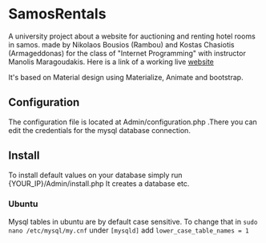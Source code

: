# SamosRentals
A university project about a website for auctioning and renting hotel rooms in samos.
made by Nikolaos Bousios (Rambou) and Kostas Chasiotis (Armageddonas) for the class of "Internet Programming"
with instructor Manolis Maragoudakis. Here is a link of a working live [website](r-samos.ml)

It's based on Material design using Materialize, Animate and bootstrap.

## Configuration
The configuration file is located at Admin/configuration.php .There you can edit the credentials for the mysql database connection.

## Install 
To install default values on your database simply run {YOUR_IP}/Admin/install.php
It creates a database etc.

### Ubuntu
Mysql tables in ubuntu are by default case sensitive. To change that in `sudo nano /etc/mysql/my.cnf` under `[mysqld]` add `lower_case_table_names = 1`